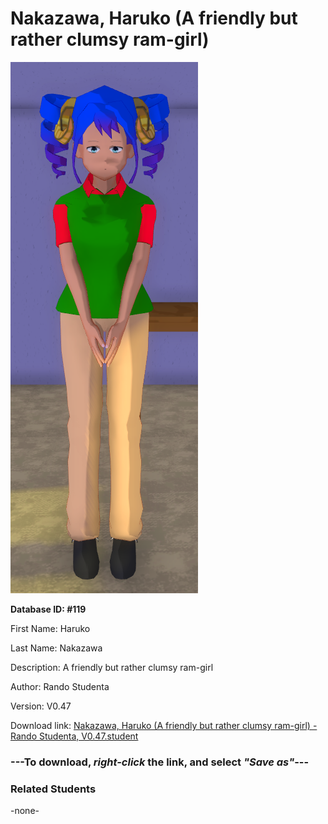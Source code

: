 # Nakazawa, Haruko (A friendly but rather clumsy ram-girl)

<img src="Files/Nakazawa, Haruko (A friendly but rather clumsy ram-girl).png" title="Nakazawa, Haruko (A friendly but rather clumsy ram-girl) - Rando Studenta, V0.47">

**Database ID: #119**

First Name: Haruko

Last Name: Nakazawa

Description: A friendly but rather clumsy ram-girl

Author: Rando Studenta

Version: V0.47

Download link: <a href="https://raw.githubusercontent.com/Arbiter1223/Daigaku-Gurashi-Custom-Students/master/Students/Files/Nakazawa%2C%20Haruko%20(A%20friendly%20but%20rather%20clumsy%20ram-girl)%20-%20Rando%20Studenta%2C%20V0.47.student">Nakazawa, Haruko (A friendly but rather clumsy ram-girl) - Rando Studenta, V0.47.student</a>

### ---**To download, _right-click_ the link, and select _"Save as"_**---

### Related Students

-none-
